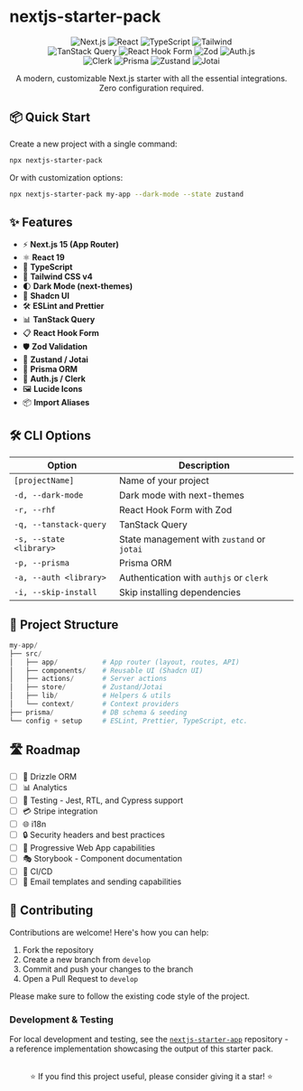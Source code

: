 # nextjs-starter-pack

<div align="center">
  <img src="https://img.shields.io/badge/Next.js-15.0-black?style=for-the-badge&logo=next.js" alt="Next.js" />
  <img src="https://img.shields.io/badge/React-19.0-blue?style=for-the-badge&logo=react" alt="React" />
  <img src="https://img.shields.io/badge/TypeScript-5.x-3178C6?style=for-the-badge&logo=typescript" alt="TypeScript" />
  <img src="https://img.shields.io/badge/Tailwind-4.x-38B2AC?style=for-the-badge&logo=tailwind-css" alt="Tailwind" />
  <br />
  <img src="https://img.shields.io/badge/TanStack_Query-5.x-FF4154?style=for-the-badge&logo=reactquery" alt="TanStack Query" />
  <img src="https://img.shields.io/badge/React_Hook_Form-7.x-EC5990?style=for-the-badge&logo=react-hook-form" alt="React Hook Form" />
  <img src="https://img.shields.io/badge/Zod-3.x-3068B7?style=for-the-badge&logo=zod" alt="Zod" />
  <img src="https://img.shields.io/badge/Auth.js-5.x-fb7d05?style=for-the-badge" alt="Auth.js" />
  <br />
  <img src="https://img.shields.io/badge/Clerk-6.x-aa9dec?style=for-the-badge&logo=clerk" alt="Clerk" />
  <img src="https://img.shields.io/badge/Prisma-6.7-0a3953?style=for-the-badge&logo=prisma" alt="Prisma" />
  <img src="https://img.shields.io/badge/Zustand-5.x-433e38?style=for-the-badge" alt="Zustand" />
  <img src="https://img.shields.io/badge/Jotai-2.x-f2f2f2?style=for-the-badge" alt="Jotai" />
</div>

<p align="center">
  A modern, customizable Next.js starter with all the essential integrations. Zero configuration required.
</p>

## 📦 Quick Start

Create a new project with a single command:

```bash
npx nextjs-starter-pack
```

Or with customization options:

```bash
npx nextjs-starter-pack my-app --dark-mode --state zustand
```

## ✨ Features

- ⚡️ **Next.js 15 (App Router)**
- ⚛️ **React 19**
- 🔷 **TypeScript**
- 🎨 **Tailwind CSS v4**
- 🌓 **Dark Mode (next-themes)**
- 🧩 **Shadcn UI**
- 🛠️ **ESLint and Prettier**
- 📊 **TanStack Query**
- 📋 **React Hook Form**
- 🛡️ **Zod Validation**
- 🔄 **Zustand / Jotai**
- 📁 **Prisma ORM**
- 🔐 **Auth.js / Clerk**
- 🖼️ **Lucide Icons**
- 📦 **Import Aliases**

## 🛠️ CLI Options

| Option                  | Description                                |
| ----------------------- | ------------------------------------------ |
| `[projectName]`         | Name of your project                       |
| `-d, --dark-mode`       | Dark mode with next-themes                 |
| `-r, --rhf`             | React Hook Form with Zod                   |
| `-q, --tanstack-query`  | TanStack Query                             |
| `-s, --state <library>` | State management with `zustand` or `jotai` |
| `-p, --prisma`          | Prisma ORM                                 |
| `-a, --auth <library>`  | Authentication with `authjs` or `clerk`    |
| `-i, --skip-install`    | Skip installing dependencies               |

## 📁 Project Structure

```py
my-app/
├── src/
│   ├── app/           # App router (layout, routes, API)
│   ├── components/    # Reusable UI (Shadcn UI)
│   ├── actions/       # Server actions
│   ├── store/         # Zustand/Jotai
│   ├── lib/           # Helpers & utils
│   └── context/       # Context providers
├── prisma/            # DB schema & seeding
└── config + setup     # ESLint, Prettier, TypeScript, etc.
```

## 🛣️ Roadmap

- [ ] 📁 Drizzle ORM
- [ ] 📊 Analytics
- [ ] 🧪 Testing - Jest, RTL, and Cypress support
- [ ] 💳 Stripe integration
- [ ] 🌐 i18n
- [ ] 🔒 Security headers and best practices
- [ ] 📱 Progressive Web App capabilities
- [ ] 🎭 Storybook - Component documentation
- [ ] 🔄 CI/CD
- [ ] 📧 Email templates and sending capabilities

## 👥 Contributing

Contributions are welcome! Here's how you can help:

1. Fork the repository
2. Create a new branch from `develop`
3. Commit and push your changes to the branch
4. Open a Pull Request to `develop`

Please make sure to follow the existing code style of the project.

### Development & Testing

For local development and testing, see the [`nextjs-starter-app`](https://github.com/shubhankarval/nextjs-starter-app) repository - a reference implementation showcasing the output of this starter pack.
<br/>
<br/>

<p align="center">
  ⭐ If you find this project useful, please consider giving it a star! ⭐
</p>
